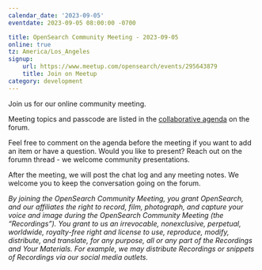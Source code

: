 ```yaml
---
calendar_date: '2023-09-05'
eventdate: 2023-09-05 08:00:00 -0700

title: OpenSearch Community Meeting - 2023-09-05
online: true
tz: America/Los_Angeles
signup:
    url: https://www.meetup.com/opensearch/events/295643879
    title: Join on Meetup
category: development
---
```


Join us for our online community meeting.

Meeting topics and passcode are listed in the [collaborative agenda](https://forum.opensearch.org/t/opensearch-community-meeting-2023-0905/15637/) on the forum.

Feel free to comment on the agenda before the meeting if you want to add an item or have a question. Would you like to present? Reach out on the forumn thread - we welcome community presentations.

After the meeting, we will post the chat log and any meeting notes. We welcome you to keep the conversation going on the forum.

*By joining the OpenSearch Community Meeting, you grant OpenSearch, and our affiliates the right to record, film, photograph, and capture your voice and image during the OpenSearch Community Meeting (the “Recordings”). You grant to us an irrevocable, nonexclusive, perpetual, worldwide, royalty-free right and license to use, reproduce, modify, distribute, and translate, for any purpose, all or any part of the Recordings and Your Materials. For example, we may distribute Recordings or snippets of Recordings via our social media outlets.*

